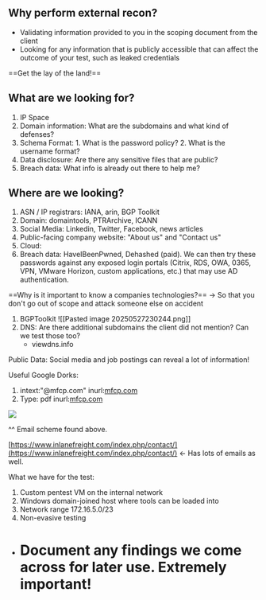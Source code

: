 
## Why perform external recon?
- Validating information provided to you in the scoping document from the client
- Looking for any information that is publicly accessible that can affect the outcome of your test, such as leaked credentials

==Get the lay of the land!==

## What are we looking for? 
1. IP Space
2. Domain information: What are the subdomains and what kind of defenses?
3. Schema Format: 1. What is the password policy? 2. What is the username format? 
4. Data disclosure: Are there any sensitive files that are public?
5. Breach data: What info is already out there to help me?

## Where are we looking?
1. ASN / IP registrars: IANA, arin, BGP Toolkit
2. Domain: domaintools, PTRArchive, ICANN
3. Social Media: Linkedin, Twitter, Facebook, news articles
4. Public-facing company website: "About us" and "Contact us"
5. Cloud: 
6. Breach data: HaveIBeenPwned, Dehashed (paid). We can then try these passwords against any exposed login portals (Citrix, RDS, OWA, 0365, VPN, VMware Horizon, custom applications, etc.) that may use AD authentication.

==Why is it important to know a companies technologies?==
-> So that you don't go out of scope and attack someone else on accident

1. BGPToolkit
![[Pasted image 20250527230244.png]]
2. DNS: Are there additional subdomains the client did not mention? Can we test those too?
	- viewdns.info

Public Data: Social media and job postings can reveal a lot of information!

Useful Google Dorks:  
1. intext:"@mfcp.com" inurl:[mfcp.com](http://mfcp.com)
2. Type: pdf inurl:[mfcp.com](http://mfcp.com)

![](https://lh7-rt.googleusercontent.com/docsz/AD_4nXcpyx2AWk4VGa3iDeZU-Z6PvSMZtWULCDo9aE89FBdYrq7XD8qxGv3REc7jRrv4FxfTi6OCtWTHHxXt5cyDPQ5eis4AYjnSnjYIh5vXMtpR5diJqxMBUONlkS5xiz-pChNQdBR3fA?key=iaFFVFGI6Bfpg5YW3a1suQ)

^^ Email scheme found above.

[https://www.inlanefreight.com/index.php/contact/](https://www.inlanefreight.com/index.php/contact/) <- Has lots of emails as well. 

What we have for the test:
1. Custom pentest VM on the internal network
2. Windows domain-joined host where tools can be loaded into
3. Network range 172.16.5.0/23
4. Non-evasive testing
    

- # Document any findings we come across for later use. Extremely important!
